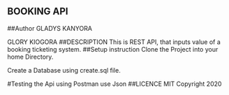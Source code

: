 ##  BOOKING API
##Author
GLADYS KANYORA

GLORY KIOGORA
##DESCRIPTION
This is REST API, that inputs value of a booking ticketing system.
##Setup instruction
Clone the Project into your home Directory.

Create a Database using create.sql file.

#Testing the Api using Postman
use Json
##LICENCE
MIT
Copyright
2020